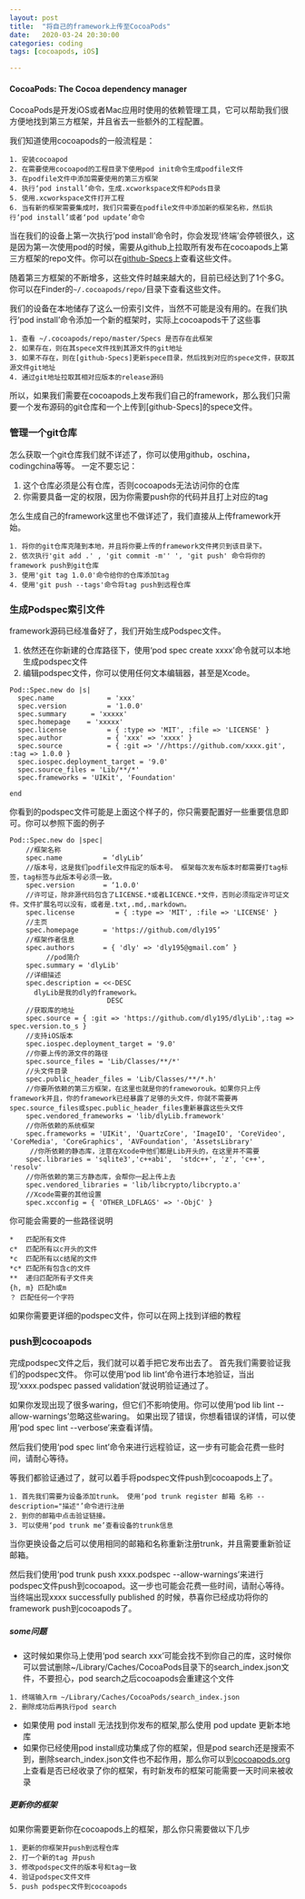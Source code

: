 ```yaml
---
layout: post
title:  "将自己的framework上传至CocoaPods"
date:   2020-03-24 20:30:00
categories: coding
tags: [cocoapods, iOS]

---
```


#### CocoaPods: The Cocoa dependency manager
CocoaPods是开发iOS或者Mac应用时使用的依赖管理工具，它可以帮助我们很方便地找到第三方框架，并且省去一些额外的工程配置。

我们知道使用cocoapods的一般流程是：

```
1. 安装cocoapod
2. 在需要使用cocoapod的工程目录下使用pod init命令生成podfile文件
3. 在podfile文件中添加需要使用的第三方框架
4. 执行‘pod install’命令，生成.xcworkspace文件和Pods目录
5. 使用.xcworkspace文件打开工程
6. 当有新的框架需要集成时，我们只需要在podfile文件中添加新的框架名称，然后执行‘pod install’或者‘pod update’命令
```
当在我们的设备上第一次执行‘pod install’命令时，你会发现‘终端’会停顿很久，这是因为第一次使用pod的时候，需要从github上拉取所有发布在cocoapods上第三方框架的repo文件。你可以在[github-Specs](https://github.com/cocoapods/Specs)上查看这些文件。

随着第三方框架的不断增多，这些文件时越来越大的，目前已经达到了1个多G。你可以在Finder的`~/.cocoapods/repo/`目录下查看这些文件。

我们的设备在本地储存了这么一份索引文件，当然不可能是没有用的。在我们执行‘pod install’命令添加一个新的框架时，实际上cocoapods干了这些事

```
1. 查看 ~/.cocoapods/repo/master/Specs 是否存在此框架
2. 如果存在，则在其spece文件找到其源文件的git地址
3. 如果不存在，则在[github-Specs]更新spece目录，然后找到对应的spece文件，获取其源文件git地址
4. 通过git地址拉取其相对应版本的release源码
```

所以，如果我们需要在cocoapods上发布我们自己的framework，那么我们只需要一个发布源码的git仓库和一个上传到[github-Specs]的spece文件。
 
### 管理一个git仓库

怎么获取一个git仓库我们就不详述了，你可以使用github，oschina，codingchina等等。
一定不要忘记：
1. 这个仓库必须是公有仓库，否则cocoapods无法访问你的仓库
2. 你需要具备一定的权限，因为你需要push你的代码并且打上对应的tag

怎么生成自己的framework这里也不做详述了，我们直接从上传framework开始。

```text
1. 将你的git仓库克隆到本地，并且将你要上传的framework文件拷贝到该目录下。 
2. 依次执行'git add .' , 'git commit -m'' ', 'git push' 命令将你的framework push到git仓库 
3. 使用'git tag 1.0.0'命令给你的仓库添加tag 
4. 使用'git push --tags'命令将tag push到远程仓库
```
 
### 生成Podspec索引文件

framework源码已经准备好了，我们开始生成Podspec文件。
1. 依然还在你新建的仓库路径下，使用‘pod spec create xxxx’命令就可以本地生成podspec文件
2. 编辑podspec文件，你可以使用任何文本编辑器，甚至是Xcode。

```text
Pod::Spec.new do |s|
  spec.name             = 'xxx'
  spec.version          = '1.0.0'
  spec.summary      = 'xxxxx'
  spec.homepage    = 'xxxxx'
  spec.license          = { :type => 'MIT', :file => 'LICENSE' }
  spec.author           = { 'xxx' => 'xxxx' }
  spec.source           = { :git => '//https://github.com/xxxx.git', :tag => 1.0.0 }
  spec.iospec.deployment_target = '9.0'
  spec.source_files = 'Lib/**/*'
  spec.frameworks = 'UIKit', 'Foundation'

end
```
你看到的podspec文件可能是上面这个样子的，你只需要配置好一些重要信息即可。你可以参照下面的例子

```text
Pod::Spec.new do |spec|
    //框架名称
    spec.name          = ‘dlyLib’
    //版本号，这是我们podfile文件指定的版本号。 框架每次发布版本时都需要打tag标签，tag标签与此版本号必须一致。
    spec.version       = ‘1.0.0'
    //许可证，除非源代码包含了LICENSE.*或者LICENCE.*文件，否则必须指定许可证文件。文件扩展名可以没有，或者是.txt,.md,.markdown。
    spec.license          = { :type => 'MIT', :file => 'LICENSE' }
    //主页
    spec.homepage      = 'https://github.com/dly195’      
    //框架作者信息
    spec.authors       = { 'dly' => 'dly195@gmail.com’ } 
         //pod简介
    spec.summary = 'dlyLib'
    //详细描述
    spec.description = <<-DESC
      dlyLib是我的dly的framework。
                        DESC    
    //获取库的地址
    spec.source = { :git => 'https://github.com/dly195/dlyLib',:tag => spec.version.to_s }
    //支持iOS版本
    spec.iospec.deployment_target = '9.0'
    //你要上传的源文件的路径
    spec.source_files = 'Lib/Classes/**/*'
    //头文件目录
    spec.public_header_files = 'Lib/Classes/**/*.h'    
    //你要所依赖的第三方框架，在这里也就是你的frameworouk。如果你只上传framework并且，你的framework已经暴露了足够的头文件，你就不需要再spec.source_files或spec.public_header_files重新暴露这些头文件
    spec.vendored_frameworks = 'lib/dlyLib.framework'
    //你所依赖的系统框架
    spec.frameworks = 'UIKit', 'QuartzCore', 'ImageIO', 'CoreVideo', 'CoreMedia', 'CoreGraphics', 'AVFoundation', 'AssetsLibrary'
     //你所依赖的静态库，注意在Xcode中他们都是Lib开头的，在这里并不需要
    spec.libraries = 'sqlite3','c++abi',  'stdc++', 'z', 'c++', 'resolv'
    //你所依赖的第三方静态库，会帮你一起上传上去
    spec.vendored_libraries = 'lib/libcrypto/libcrypto.a'
    //Xcode需要的其他设置
    spec.xcconfig = { 'OTHER_LDFLAGS' => '-ObjC' }

```   
你可能会需要的一些路径说明

```text
*   匹配所有文件
c*  匹配所有以c开头的文件
*c  匹配所有以c结尾的文件
*c* 匹配所有包含c的文件
**  递归匹配所有子文件夹
{h, m} 匹配h或m
？ 匹配任何一个字符
```  
如果你需要更详细的podspec文件，你可以在网上找到详细的教程

### push到cocoapods

完成podspec文件之后，我们就可以着手把它发布出去了。
首先我们需要验证我们的podspec文件。
你可以使用‘pod lib lint’命令进行本地验证，当出现‘xxxx.podspec passed validation’就说明验证通过了。

如果你发现出现了很多waring，但它们不影响使用。你可以使用‘pod lib lint --allow-warnings’忽略这些waring。
如果出现了错误，你想看错误的详情，可以使用‘pod spec lint --verbose’来查看详情。

然后我们使用‘pod spec lint’命令来进行远程验证，这一步有可能会花费一些时间，请耐心等待。

等我们都验证通过了，就可以着手将podspec文件push到cocoapods上了。

```
1. 首先我们需要为设备添加trunk。 使用‘pod trunk register 邮箱 名称 --description="描述"’命令进行注册
2. 到你的邮箱中点击验证链接。
3. 可以使用‘pod trunk me’查看设备的trunk信息
```
当你更换设备之后可以使用相同的邮箱和名称重新注册trunk，并且需要重新验证邮箱。

然后我们使用‘pod trunk push xxxx.podspec --allow-warnings’来进行podspec文件push到cocoapod。这一步也可能会花费一些时间，请耐心等待。
当终端出现xxxx successfully published 的时候，恭喜你已经成功将你的framework push到cocoapods了。


##### some问题

* 这时候如果你马上使用‘pod search xxx’可能会找不到你自己的库，这时候你可以尝试删除~/Library/Caches/CocoaPods目录下的search_index.json文件，不要担心，pod search之后cocoapods会重建这个文件

```
1. 终端输入rm ~/Library/Caches/CocoaPods/search_index.json
2. 删除成功后再执行pod search
```
* 如果使用 pod install 无法找到你发布的框架,那么使用 pod update 更新本地库
* 如果你已经使用pod install成功集成了你的框架，但是pod search还是搜索不到，删除search_index.json文件也不起作用，那么你可以到[cocoapods.org](https://cocoapods.org/)上查看是否已经收录了你的框架，有时新发布的框架可能需要一天时间来被收录

##### 更新你的框架
如果你需要更新你在cocoapods上的框架，那么你只需要做以下几步

```
1. 更新的你框架并push到远程仓库
2. 打一个新的tag 并push
3. 修改podspec文件的版本号和tag一致
4. 验证podspec文件文件
5. push podspec文件到cocoapods
```






